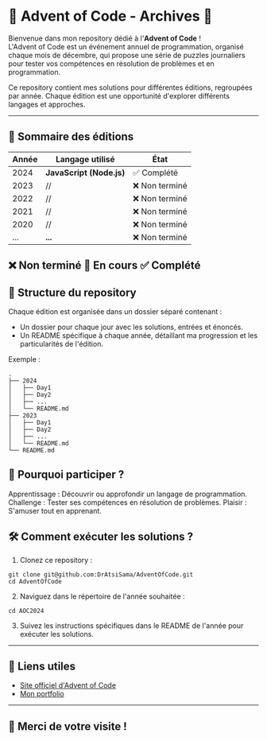 # 🎄 Advent of Code - Archives 🎅

Bienvenue dans mon repository dédié à l'**Advent of Code** !  
L'Advent of Code est un événement annuel de programmation, organisé chaque mois de décembre, qui propose une série de puzzles journaliers pour tester vos compétences en résolution de problèmes et en programmation.

Ce repository contient mes solutions pour différentes éditions, regroupées par année. Chaque édition est une opportunité d'explorer différents langages et approches.

---

## 📜 Sommaire des éditions

| Année | Langage utilisé       | État            |
|-------|-----------------------|-----------------|
| 2024  | **JavaScript (Node.js)** | ✅ Complété     |
| 2023  | //            | ❌ Non terminé     |
| 2022  | //                | ❌ Non terminé     |
| 2021  | //              | ❌ Non terminé     |
| 2020  | //               | ❌ Non terminé  |
| ...  | **...**               | ❌ Non terminé  |
❌ Non terminé 🔄 En cours ✅ Complété
---

## 📂 Structure du repository

Chaque édition est organisée dans un dossier séparé contenant :
- Un dossier pour chaque jour avec les solutions, entrées et énoncés.
- Un README spécifique à chaque année, détaillant ma progression et les particularités de l'édition.

Exemple :
```plaintext
.
├── 2024
│   ├── Day1
│   ├── Day2
│   ├── ...
│   └── README.md
├── 2023
│   ├── Day1
│   ├── Day2
│   ├── ...
│   └── README.md
└── README.md
```

## 🚀 Pourquoi participer ?
 Apprentissage : Découvrir ou approfondir un langage de programmation.
    Challenge : Tester ses compétences en résolution de problèmes.
    Plaisir : S'amuser tout en apprenant.
## 🛠️ Comment exécuter les solutions ?
1. Clonez ce repository :
```
git clone git@github.com:DrAtsiSama/AdventOfCode.git
cd AdventOfCode
```
2. Naviguez dans le répertoire de l'année souhaitée :
```
cd AOC2024
```
3. Suivez les instructions spécifiques dans le README de l'année pour exécuter les solutions.

---
## 🔗 Liens utiles
- [Site officiel d'Advent of Code](https://adventofcode.com/2024)
- [Mon portfolio](RemyScherier.fr)
---
## 🎉 Merci de votre visite ! 